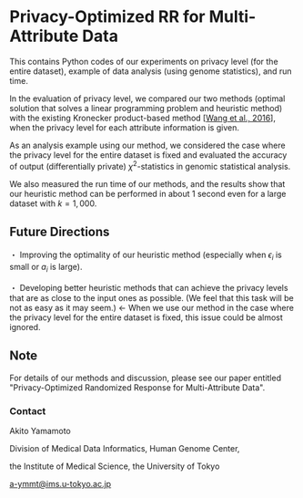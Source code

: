# Privacy-Optimized RR for Multi-Attribute Data

This contains Python codes of our experiments on privacy level (for the entire dataset), example of data analysis (using genome statistics), and run time.

In the evaluation of privacy level, we compared our two methods (optimal solution that solves a linear programming problem and heuristic method) with the existing Kronecker product-based method [[Wang et al., 2016](https://ceur-ws.org/Vol-1558/paper35.pdf)], when the privacy level for each attribute information is given. 

As an analysis example using our method, we considered the case where the privacy level for the entire dataset is fixed and evaluated the accuracy of output (differentially private) $\chi^2$-statistics in genomic statistical analysis.

We also measured the run time of our methods, and the results show that our heuristic method can be performed in about $1$ second even for a large dataset with $k = 1,000$.

## Future Directions
・ Improving the optimality of our heuristic method (especially when $\epsilon_i$ is small or $a_i$ is large).

・ Developing better heuristic methods that can achieve the privacy levels that are as close to the input ones as possible. (We feel that this task will be not as easy as it may seem.) ← When we use our method in the case where the privacy level for the entire dataset is fixed, this issue could be almost ignored.


## Note

For details of our methods and discussion, please see our paper entitled "Privacy-Optimized Randomized Response for Multi-Attribute Data".

### Contact
Akito Yamamoto

Division of Medical Data Informatics, Human Genome Center,

the Institute of Medical Science, the University of Tokyo

a-ymmt@ims.u-tokyo.ac.jp
